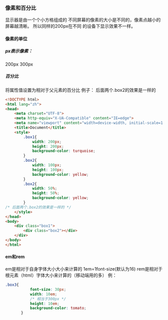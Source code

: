 ### 像素和百分比
显示器是由一个个小方格组成的
不同屏幕的像素的大小是不同的，像素点越小的屏幕越清晰。
所以同样的200px在不同 的设备下显示效果不一样。
#### 像素的单位
##### px表示像素：
200px  300px
##### 百分比
将属性值设置为相对于父元素的百分比
例子：
后面两个.box2的效果是一样的
```html
<!DOCTYPE html>
<html lang="zh">
<head>
    <meta charset="UTF-8">
    <meta http-equiv="X-UA-Compatible" content="IE=edge">
    <meta name="viewport" content="width=device-width, initial-scale=1.0">
    <title>Document</title>
    <style>
        .box1{
            width: 200px;
            height: 200px;
            background-color: turquoise;
        }
        .box2{
            width: 100px;
            height: 100px;
            background-color: yellow;
        }
        .box2{
            width: 50%;
            height: 50%;
            background-color: yellow;
        }
/* 后面两个.box2的效果是一样的 */
    </style>
</head>
<body>
    <div class="box1">
        <div class="box2"></div>
    </div>
</body>
</html>
```
#### em和rem
em是相对于自身字体大小大小来计算的
1em=1font-size(默认为16)
rem是相对于根元素（html）字体大小来计算的（移动端用的多）
 例：
 ```css
 .box3{
            font-size: 30px;
            width: 10em;
            /* 相当于300px */
            height: 10em;
            background-color: tomato;
        }
 ```